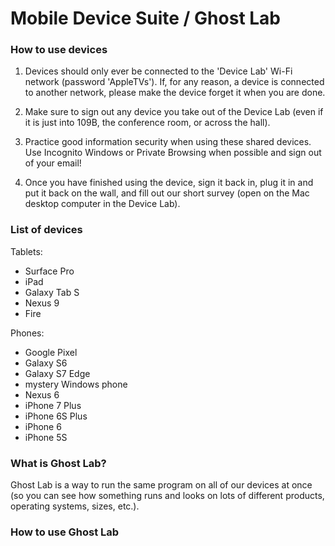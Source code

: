 # Mobile Device Suite / Ghost Lab

### How to use devices

1. Devices should only ever be connected to the 'Device Lab' Wi-Fi network (password 'AppleTVs'). If, for any reason, a device is connected to another network, please make the device forget it when you are done.

2. Make sure to sign out any device you take out of the Device Lab (even if it is just into 109B, the conference room, or across the hall).

3. Practice good information security when using these shared devices. Use Incognito Windows or Private Browsing when possible and sign out of your email!

4. Once you have finished using the device, sign it back in, plug it in and put it back on the wall, and fill out our short survey (open on the Mac desktop computer in the Device Lab).

### List of devices

Tablets:
- Surface Pro
- iPad
- Galaxy Tab S
- Nexus 9
- Fire

Phones:
- Google Pixel
- Galaxy S6
- Galaxy S7 Edge
- mystery Windows phone
- Nexus 6
- iPhone 7 Plus
- iPhone 6S Plus
- iPhone 6
- iPhone 5S

### What is Ghost Lab?

Ghost Lab is a way to run the same program on all of our devices at once (so you can see how something runs and looks on lots of different products, operating systems, sizes, etc.).

### How to use Ghost Lab
